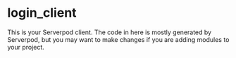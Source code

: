 # login_client

This is your Serverpod client. The code in here is mostly generated by
Serverpod, but you may want to make changes if you are adding modules to your
project.
